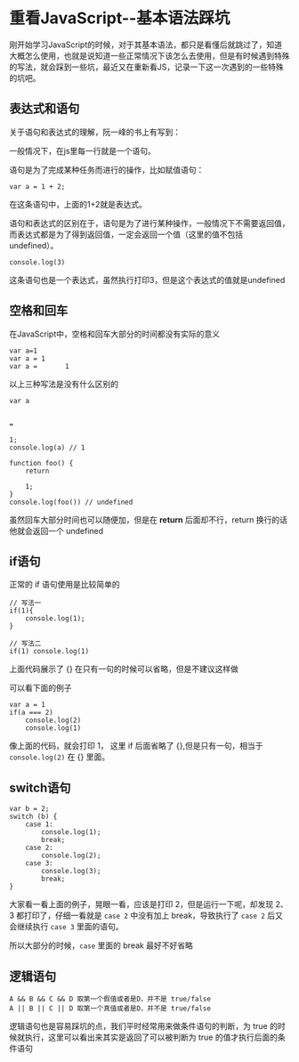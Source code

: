 # 重看JavaScript--基本语法踩坑
刚开始学习JavaScript的时候，对于其基本语法，都只是看懂后就跳过了，知道大概怎么使用，也就是说知道一些正常情况下该怎么去使用，但是有时候遇到特殊的写法，就会踩到一些坑，最近又在重新看JS，记录一下这一次遇到的一些特殊的坑吧。

## 表达式和语句
关于语句和表达式的理解，阮一峰的书上有写到：

一般情况下，在js里每一行就是一个语句。

语句是为了完成某种任务而进行的操作，比如赋值语句：
```
var a = 1 + 2;
```
在这条语句中，上面的1+2就是表达式。

语句和表达式的区别在于，语句是为了进行某种操作，一般情况下不需要返回值，而表达式都是为了得到返回值，一定会返回一个值（这里的值不包括undefined）。
```
console.log(3)
```
这条语句也是一个表达式，虽然执行打印3，但是这个表达式的值就是undefined

## 空格和回车
在JavaScript中，空格和回车大部分的时间都没有实际的意义
```
var a=1
var a = 1
var a =       1
```
以上三种写法是没有什么区别的

```
var a


=

1;
console.log(a) // 1
```
```
function foo() {
    return 
    
    1;
}
console.log(foo()) // undefined
```
虽然回车大部分时间也可以随便加，但是在 **return** 后面却不行，return 换行的话他就会返回一个 undefined

## if语句
正常的 if 语句使用是比较简单的
```
// 写法一
if(1){
    console.log(1);
}

// 写法二
if(1) console.log(1)
```
上面代码展示了 {} 在只有一句的时候可以省略，但是不建议这样做

可以看下面的例子
```
var a = 1
if(a === 2)
    console.log(2)
    console.log(1)
```
像上面的代码，就会打印 1， 这里 if 后面省略了 {},但是只有一句，相当于 `console.log(2)` 在 {} 里面。

## switch语句
```
var b = 2;
switch (b) {
    case 1:
        console.log(1);
        break;
    case 2:
        console.log(2);
    case 3:
        console.log(3);
        break;
}
```
大家看一看上面的例子，晃眼一看，应该是打印 2，但是运行一下呢，却发现 2、3 都打印了，仔细一看就是 `case 2` 中没有加上 break，导致执行了 `case 2` 后又会继续执行 `case 3` 里面的语句。

所以大部分的时候，`case` 里面的 break 最好不好省略

## 逻辑语句
```
A && B && C && D 取第一个假值或者是D，并不是 true/false
A || B || C || D 取第一个真值或者是D，并不是 true/false
```
逻辑语句也是容易踩坑的点，我们平时经常用来做条件语句的判断，为 true 的时候就执行，这里可以看出来其实是返回了可以被判断为 true 的值才执行后面的条件语句

